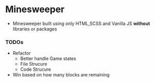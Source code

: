 # Minesweeper

- Minesweeper built using only HTML,SCSS and Vanilla JS **without** libraries or packages

### TODOs

- Refactor
  - Better handle Game states
  - File Strucure
  - Code Strucure
- Win based on how many blocks are remaining
